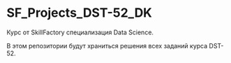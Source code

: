 # SF_Projects_DST-52_DK

Курс от SkillFactory специализация Data Science.

В этом репозитории будут храниться решения всех заданий курса DST-52.
